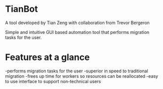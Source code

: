 TianBot
===========
A tool developed by Tian Zeng with collaboration from Trevor Bergeron

Simple and intuitive GUI based automation tool that performs migration tasks for the user.




Features at a glance
========================
-performs migration tasks for the user
-superior in speed to traditional migration
-frees up time for workers so resources can be reallocated
-easy to use interface to support non-technical users
